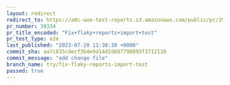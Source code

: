 ```yaml
---
layout: redirect
redirect_to: https://a8c-woo-test-reports.s3.amazonaws.com/public/pr/39334/e2e/index.html
pr_number: 39334
pr_title_encoded: "Fix+flaky+reports+import+test"
pr_test_type: e2e
last_published: "2023-07-20 11:38:38 +0000"
commit_sha: aa7c835cdecf3b4e9d14d2d687790893f3712110
commit_message: "add change file"
branch_name: try/fix-flaky-reports-import-test
passed: true
---
```

